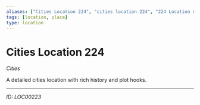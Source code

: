 ```yaml
---
aliases: ["Cities Location 224", "cities location 224", "224 Location Cities"]
tags: [location, place]
type: location
---
```


# Cities Location 224

*Cities*

A detailed cities location with rich history and plot hooks.

---
*ID: LOC00223*